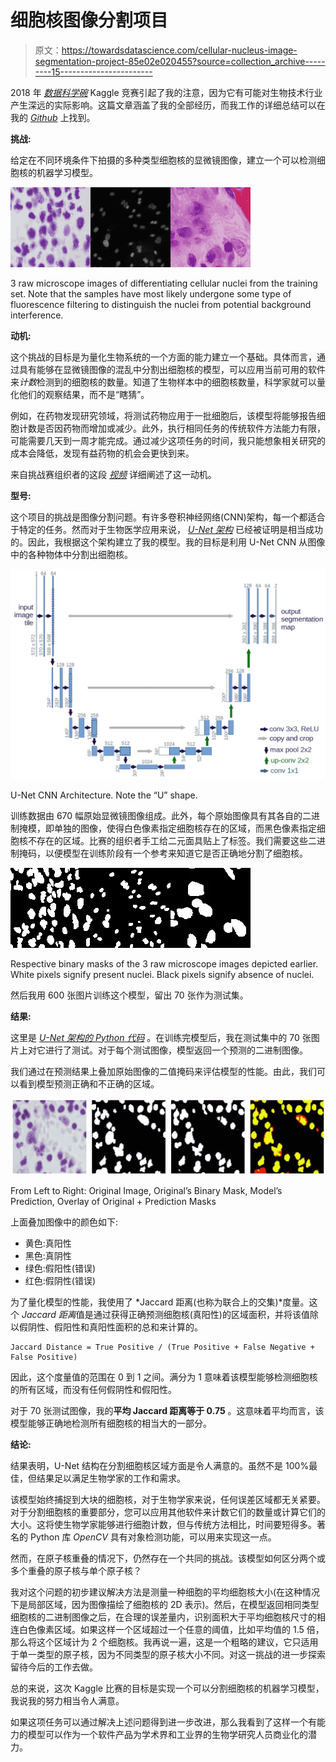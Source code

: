 # 细胞核图像分割项目

> 原文：<https://towardsdatascience.com/cellular-nucleus-image-segmentation-project-85e02e020455?source=collection_archive---------15----------------------->

2018 年 [*数据科学碗*](https://www.kaggle.com/c/data-science-bowl-2018) Kaggle 竞赛引起了我的注意，因为它有可能对生物技术行业产生深远的实际影响。这篇文章涵盖了我的全部经历，而我工作的详细总结可以在我的 [*Github*](https://github.com/ChristopherBui3/Metis_Projects/tree/master/Project_5) 上找到。

**挑战:**

给定在不同环境条件下拍摄的多种类型细胞核的显微镜图像，建立一个可以检测细胞核的机器学习模型。

![](img/254978f2c5f398d186f3fdb367ca145f.png)![](img/d0e1c74d1083bfde0dda2f6202ccc26e.png)![](img/1e0bc22f0956d564f8ea2626ff998c82.png)

3 raw microscope images of differentiating cellular nuclei from the training set. Note that the samples have most likely undergone some type of fluorescence filtering to distinguish the nuclei from potential background interference.

**动机:**

这个挑战的目标是为量化生物系统的一个方面的能力建立一个基础。具体而言，通过具有能够在显微镜图像的混乱中分割出细胞核的模型，可以应用当前可用的软件来*计数*检测到的细胞核的数量。知道了生物样本中的细胞核数量，科学家就可以量化他们的观察结果，而不是“瞎猜”。

例如，在药物发现研究领域，将测试药物应用于一批细胞后，该模型将能够报告细胞计数是否因药物而增加或减少。此外，执行相同任务的传统软件方法能力有限，可能需要几天到一周才能完成。通过减少这项任务的时间，我只能想象相关研究的成本会降低，发现有益药物的机会会更快到来。

来自挑战赛组织者的这段 [*视频*](https://www.youtube.com/watch?v=Dbiq6l50zO8) 详细阐述了这一动机。

**型号:**

这个项目的挑战是图像分割问题。有许多卷积神经网络(CNN)架构，每一个都适合于特定的任务。然而对于生物医学应用来说， [*U-Net 架构*](https://lmb.informatik.uni-freiburg.de/people/ronneber/u-net/) 已经被证明是相当成功的。因此，我根据这个架构建立了我的模型。我的目标是利用 U-Net CNN 从图像中的各种物体中分割出细胞核。

![](img/342f2c88bc2f14bea027a44026df8a50.png)

U-Net CNN Architecture. Note the “U” shape.

训练数据由 670 幅原始显微镜图像组成。此外，每个原始图像具有其各自的二进制掩模，即单独的图像，使得白色像素指定细胞核存在的区域，而黑色像素指定细胞核不存在的区域。比赛的组织者手工给二元面具贴上了标签。我们需要这些二进制掩码，以便模型在训练阶段有一个参考来知道它是否正确地分割了细胞核。

![](img/c800b1ce930927088a1e5c4f51cf27fe.png)![](img/faf261dba786a0248d12db351d87a4e7.png)![](img/2fde6668ec6576d48e5720a50fce9b74.png)

Respective binary masks of the 3 raw microscope images depicted earlier. White pixels signify present nuclei. Black pixels signify absence of nuclei.

然后我用 600 张图片训练这个模型，留出 70 张作为测试集。

**结果:**

这里是 [*U-Net 架构的 Python 代码*](https://github.com/ChristopherBui3/Metis_Projects/blob/master/Project_5/code/model.py) 。在训练完模型后，我在测试集中的 70 张图片上对它进行了测试。对于每个测试图像，模型返回一个预测的二进制图像。

我们通过在预测结果上叠加原始图像的二值掩码来评估模型的性能。由此，我们可以看到模型预测正确和不正确的区域。

![](img/e2aa37eb5f1653c0e3985a29d8e80cd2.png)

From Left to Right: Original Image, Original’s Binary Mask, Model’s Prediction, Overlay of Original + Prediction Masks

上面叠加图像中的颜色如下:

*   黄色:真阳性
*   黑色:真阴性
*   绿色:假阳性(错误)
*   红色:假阴性(错误)

为了量化模型的性能，我使用了 *Jaccard 距离(也称为联合上的交集)*度量。这个 *Jaccard 距离*值是通过获得正确预测细胞核(真阳性)的区域面积，并将该值除以假阴性、假阳性和真阳性面积的总和来计算的。

```
Jaccard Distance = True Positive / (True Positive + False Negative + False Positive)
```

因此，这个度量值的范围在 0 到 1 之间。满分为 1 意味着该模型能够检测细胞核的所有区域，而没有任何假阴性和假阳性。

对于 70 张测试图像，我的**平均 Jaccard 距离等于 0.75** 。这意味着平均而言，该模型能够正确地检测所有细胞核的相当大的一部分。

**结论:**

结果表明，U-Net 结构在分割细胞核区域方面是令人满意的。虽然不是 100%最佳，但结果足以满足生物学家的工作和需求。

该模型始终捕捉到大块的细胞核，对于生物学家来说，任何误差区域都无关紧要。对于分割细胞核的重要部分，您可以应用其他软件来计数它们的数量或计算它们的大小。这将使生物学家能够进行细胞计数，但与传统方法相比，时间要短得多。著名的 Python 库 *OpenCV* 具有对象检测功能，可以用来实现这一点。

然而，在原子核重叠的情况下，仍然存在一个共同的挑战。该模型如何区分两个或多个重叠的原子核与单个原子核？

我对这个问题的初步建议解决方法是测量一种细胞的平均细胞核大小(在这种情况下是局部区域，因为图像描绘了细胞核的 2D 表示)。然后，在模型返回相同类型细胞核的二进制图像之后，在合理的误差量内，识别面积大于平均细胞核尺寸的相连白色像素区域。如果这样一个区域超过一个任意的阈值，比如平均值的 1.5 倍，那么将这个区域计为 2 个细胞核。我再说一遍，这是一个粗略的建议，它只适用于单一类型的原子核，因为不同类型的原子核大小不同。对这一挑战的进一步探索留待今后的工作去做。

总的来说，这次 Kaggle 比赛的目标是实现一个可以分割细胞核的机器学习模型，我说我的努力相当令人满意。

如果这项任务可以通过解决上述问题得到进一步改进，那么我看到了这样一个有能力的模型可以作为一个软件产品为学术界和工业界的生物学研究人员商业化的潜力。